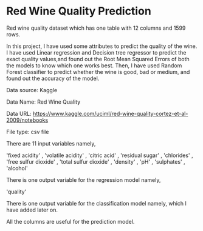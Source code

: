 # Red Wine Quality Prediction

Red wine quality dataset which has one table with 12 columns and 1599 rows.

In this project, I have used some attributes to predict the quality of the wine. I have used Linear regression and Decision tree regressor to predict the exact quality values,and found out the Root Mean Squared Errors of both the models to know which one works best. Then, I have used Random Forest classifier to predict whether the wine is good, bad or medium, and found out the accuracy of the model.

Data source: Kaggle

Data Name: Red Wine Quality

Data URL: https://www.kaggle.com/uciml/red-wine-quality-cortez-et-al-2009/notebooks

File type: csv file

There are 11 input variables namely,

'fixed acidity' , 'volatile acidity' , 'citric acid' , 'residual sugar' , 'chlorides' , 'free sulfur dioxide' , 'total sulfur dioxide' , 'density' , 'pH' , 'sulphates' , 'alcohol'

There is one output variable for the regression model namely,

'quality'

There is one output variable for the classification model namely, which I have added later on.

All the columns are useful for the prediction model.
